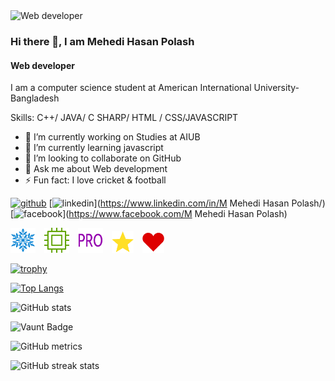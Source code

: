 <img src="https://scontent.fjsr1-1.fna.fbcdn.net/v/t39.30808-6/430096729_3279730598999432_8350119381812744825_n.jpg?_nc_cat=109&ccb=1-7&_nc_sid=a5f93a&_nc_eui2=AeFLxu-IJ4nGr1oWkqGxXFoJ-_71n5Yn-uT7_vWflif65HzBLePH9wlMFB48sms6BjCkYXlZC6PaqVIS4rEsolSg&_nc_ohc=rReNyapf2bAQ7kNvgGbMjIW&_nc_zt=23&_nc_ht=scontent.fjsr1-1.fna&oh=00_AYDSESjLvDOMCLd3K01KOU4ODlKj8j3Qkb8cHPio5lnsgA&oe=66B8E1CC" alt="Web developer" height="600" width="900">

### Hi there 👋, I am Mehedi Hasan Polash
#### Web developer

I am a computer science student at American International University-Bangladesh 

Skills: C++/ JAVA/ C SHARP/ HTML / CSS/JAVASCRIPT

- 🔭 I’m currently working on Studies at AIUB 
- 🌱 I’m currently learning javascript 
- 👯 I’m looking to collaborate on GitHub 
- 💬 Ask me about Web development 
- ⚡ Fun fact: I love cricket & football 

[<img src='https://cdn.jsdelivr.net/npm/simple-icons@3.0.1/icons/github.svg' alt='github' height='40'>](https://github.com/mehedipolash)  [<img src='https://cdn.jsdelivr.net/npm/simple-icons@3.0.1/icons/linkedin.svg' alt='linkedin' height='40'>](https://www.linkedin.com/in/M Mehedi Hasan Polash/)  [<img src='https://cdn.jsdelivr.net/npm/simple-icons@3.0.1/icons/facebook.svg' alt='facebook' height='40'>](https://www.facebook.com/M Mehedi Hasan Polash)  

<a href='https://archiveprogram.github.com/'><img src='https://raw.githubusercontent.com/acervenky/animated-github-badges/master/assets/acbadge.gif' width='40' height='40'></a> <a href='https://docs.github.com/en/developers'><img src='https://raw.githubusercontent.com/acervenky/animated-github-badges/master/assets/devbadge.gif' width='40' height='40'></a> <a href='https://github.com/pricing'><img src='https://raw.githubusercontent.com/acervenky/animated-github-badges/master/assets/pro.gif' width='40' height='40'></a> <a href='https://stars.github.com/'><img src='https://raw.githubusercontent.com/acervenky/animated-github-badges/master/assets/starbadge.gif' width='35' height='35'></a> <a href='https://docs.github.com/en/github/supporting-the-open-source-community-with-github-sponsors'><img src='https://raw.githubusercontent.com/acervenky/animated-github-badges/master/assets/sponsorbadge.gif' width='35' height='35'></a> 

[![trophy](https://github-profile-trophy.vercel.app/?username=mehedipolash)](https://github.com/ryo-ma/github-profile-trophy)

[![Top Langs](https://github-readme-stats.vercel.app/api/top-langs/?username=mehedipolash)](https://github.com/anuraghazra/github-readme-stats)

![GitHub stats](https://github-readme-stats.vercel.app/api?username=mehedipolash&show_icons=true&count_private=true)  

![Vaunt Badge](https://api.vaunt.dev/v1/github/entities/mehedipolash/contributions?format=svg&private=true)  

![GitHub metrics](https://metrics.lecoq.io/mehedipolash)  

![GitHub streak stats](https://streak-stats.demolab.com/?user=mehedipolash)  
